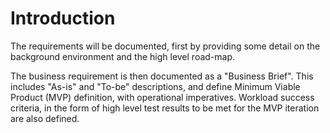 # Introduction

The requirements will be documented, first by providing some detail on the background environment and the high level road-map.

The business requirement is then documented as a "Business Brief". This includes "As-is" and "To-be" descriptions, and define Minimum Viable Product (MVP) definition, with operational imperatives. Workload success criteria, in the form of high level test results to be met for the MVP iteration are also defined.
